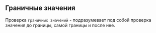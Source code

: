## Граничные значения

Проверка `граничных значений` - подразумевает под собой проверка значения до границы, самой
границы и после нее. 